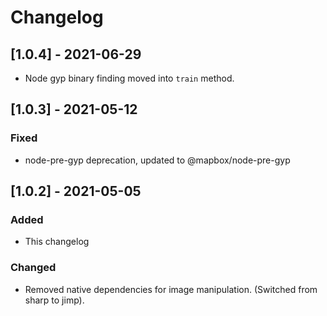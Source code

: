 # Changelog

## [1.0.4] - 2021-06-29

- Node gyp binary finding moved into `train` method.

## [1.0.3] - 2021-05-12

### Fixed

- node-pre-gyp deprecation, updated to @mapbox/node-pre-gyp

## [1.0.2] - 2021-05-05

### Added

- This changelog

### Changed

- Removed native dependencies for image manipulation. (Switched from sharp to jimp).
